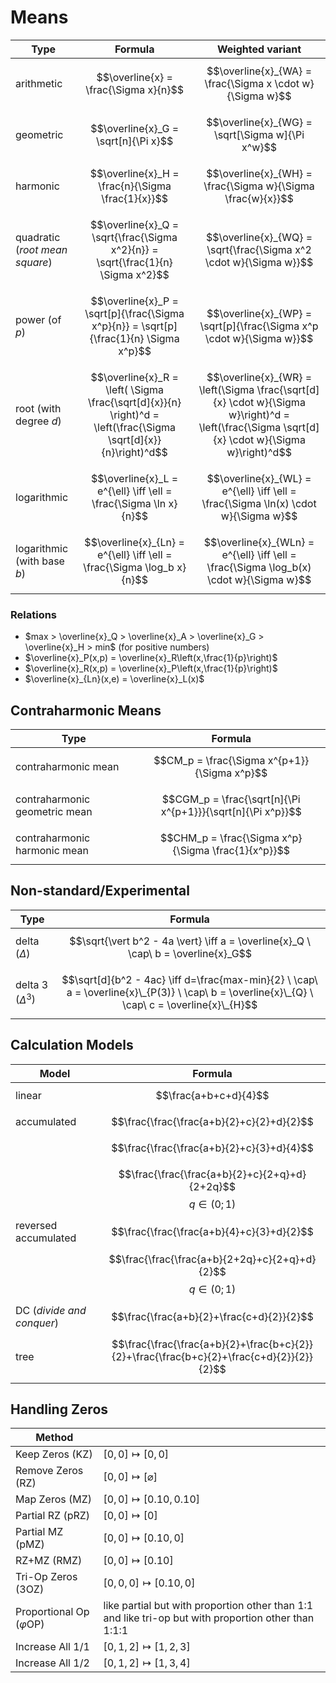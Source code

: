 # Means

| Type | Formula | Weighted variant |
|--|--|--|
| arithmetic | $$\overline{x} = \frac{\Sigma x}{n}$$ | $$\overline{x}_{WA} = \frac{\Sigma x \cdot w}{\Sigma w}$$ |
| geometric | $$\overline{x}_G = \sqrt[n]{\Pi x}$$ | $$\overline{x}_{WG} = \sqrt[\Sigma w]{\Pi x^w}$$ |
| harmonic | $$\overline{x}_H = \frac{n}{\Sigma \frac{1}{x}}$$ | $$\overline{x}_{WH} = \frac{\Sigma w}{\Sigma \frac{w}{x}}$$ |
| quadratic (_root mean square_) | $$\overline{x}_Q = \sqrt{\frac{\Sigma x^2}{n}} = \sqrt{\frac{1}{n} \Sigma x^2}$$ | $$\overline{x}_{WQ} = \sqrt{\frac{\Sigma x^2 \cdot w}{\Sigma w}}$$ |
| power (of $p$) | $$\overline{x}_P = \sqrt[p]{\frac{\Sigma x^p}{n}} = \sqrt[p]{\frac{1}{n} \Sigma x^p}$$ | $$\overline{x}_{WP} = \sqrt[p]{\frac{\Sigma x^p \cdot w}{\Sigma w}}$$ |
| root (with degree $d$) | $$\overline{x}_R = \left( \Sigma \frac{\sqrt[d]{x}}{n} \right)^d = \left(\frac{\Sigma \sqrt[d]{x}}{n}\right)^d$$ | $$\overline{x}_{WR} = \left(\Sigma \frac{\sqrt[d]{x} \cdot w}{\Sigma w}\right)^d = \left(\frac{\Sigma \sqrt[d]{x} \cdot w}{\Sigma w}\right)^d$$ |
| logarithmic | $$\overline{x}_L = e^{\ell} \iff \ell = \frac{\Sigma \ln x}{n}$$ | $$\overline{x}_{WL} = e^{\ell} \iff \ell = \frac{\Sigma \ln(x) \cdot w}{\Sigma w}$$ |
| logarithmic (with base $b$) | $$\overline{x}_{Ln} = e^{\ell} \iff \ell = \frac{\Sigma \log_b x}{n}$$ | $$\overline{x}_{WLn} = e^{\ell} \iff \ell = \frac{\Sigma \log_b(x) \cdot w}{\Sigma w}$$ |

### Relations

- $max > \overline{x}_Q > \overline{x}_A > \overline{x}_G > \overline{x}_H > min$ (for positive numbers)
- $\overline{x}_P(x,p) = \overline{x}_R\left(x,\frac{1}{p}\right)$
- $\overline{x}_R(x,p) = \overline{x}_P\left(x,\frac{1}{p}\right)$
- $\overline{x}_{Ln}(x,e) = \overline{x}_L(x)$

## Contraharmonic Means

| Type | Formula |
|--|--|
| contraharmonic mean | $$CM_p = \frac{\Sigma x^{p+1}}{\Sigma x^p}$$ |
| contraharmonic geometric mean | $$CGM_p = \frac{\sqrt[n]{\Pi x^{p+1}}}{\sqrt[n]{\Pi x^p}}$$ |
| contraharmonic harmonic mean | $$CHM_p = \frac{\Sigma x^p}{\Sigma \frac{1}{x^p}}$$ |

## Non-standard/Experimental

| Type | Formula |
|--|--|
| delta ($\Delta$) | $$\sqrt{\vert b^2 - 4a \vert} \iff a = \overline{x}_Q \ \cap\ b = \overline{x}_G$$ |
| delta 3 ($\Delta^3$) | $$\sqrt[d]{b^2 - 4ac} \iff d=\frac{max-min}{2} \ \cap\ a = \overline{x}\_{P(3)} \ \cap\ b = \overline{x}\_{Q} \ \cap\ c = \overline{x}\_{H}$$ |

## Calculation Models

| Model | Formula |
|--|--|
| linear | $$\frac{a+b+c+d}{4}$$ |
| accumulated | $$\frac{\frac{\frac{a+b}{2}+c}{2}+d}{2}$$ |
|| $$\frac{\frac{\frac{a+b}{2}+c}{3}+d}{4}$$ |
|| $$\frac{\frac{\frac{a+b}{2}+c}{2+q}+d}{2+2q}$$ $$q \in (0;1)$$ |
| reversed accumulated| $$\frac{\frac{\frac{a+b}{4}+c}{3}+d}{2}$$ |
|| $$\frac{\frac{\frac{a+b}{2+2q}+c}{2+q}+d}{2}$$ $$q \in (0;1)$$ |
| DC (_divide and conquer_) | $$\frac{\frac{a+b}{2}+\frac{c+d}{2}}{2}$$ |
| tree | $$\frac{\frac{\frac{a+b}{2}+\frac{b+c}{2}}{2}+\frac{\frac{b+c}{2}+\frac{c+d}{2}}{2}}{2}$$ |

## Handling Zeros

| Method ||
|--|--|
| Keep Zeros (KZ) | $[0,0] \mapsto [0,0]$ |
| Remove Zeros (RZ) | $[0,0] \mapsto [\varnothing]$ |
| Map Zeros (MZ) | $[0,0] \mapsto [0.10,0.10]$ |
| Partial RZ (pRZ) | $[0,0] \mapsto [0]$ |
| Partial MZ (pMZ) | $[0,0] \mapsto [0.10,0]$ |
| RZ+MZ (RMZ) | $[0,0] \mapsto [0.10]$ |
| Tri-Op Zeros (3OZ) | $[0,0,0] \mapsto [0.10,0]$ |
| Proportional Op ($\varphi\text{OP}$) | like partial but with proportion other than 1:1 and like tri-op but with proportion other than 1:1:1 |
| Increase All 1/1 | $[0,1,2] \mapsto [1,2,3]$ |
| Increase All 1/2 | $[0,1,2] \mapsto [1,3,4]$ |
